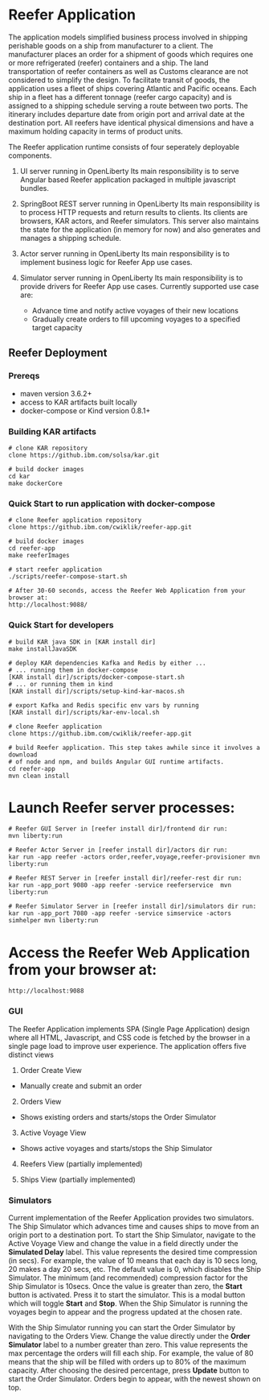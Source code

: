 # Reefer Application

The application models simplified business process involved in shipping perishable goods on a ship from manufacturer to a client. The manufacturer places an order for a shipment of goods which requires one or more refrigerated (reefer) containers and a ship. The land transportation of reefer containers as well as Customs clearance are not considered to simplify the design. To facilitate transit of goods, the application uses a fleet of ships covering Atlantic and Pacific oceans. Each ship in a fleet has a different tonnage (reefer cargo capacity) and is assigned to a shipping schedule serving a route between two ports. The itinerary includes departure date from origin port and arrival date at the destination port. All reefers have identical physical dimensions and have a maximum holding capacity in terms of product units.

The Reefer application runtime consists of four seperately deployable components.  

1. UI server running in OpenLiberty
Its main responsibility is to serve Angular based Reefer application packaged in multiple javascript bundles.

2. SpringBoot REST server running in OpenLiberty
Its main responsibility is to process HTTP requests and return results to clients. Its clients are browsers, KAR actors, and Reefer simulators. This server also maintains the state for the application (in memory for now) and also generates and manages a shipping schedule.

3. Actor server running in OpenLiberty
Its main responsibility is to implement business logic for Reefer App use cases.

4. Simulator server running in OpenLiberty
Its main responsibility is to provide drivers for Reefer App use cases. Currently supported use case are:
   * Advance time and notify active voyages of their new locations
   * Gradually create orders to fill upcoming voyages to a specified target capacity

## Reefer Deployment

### Prereqs
- maven version 3.6.2+  
- access to KAR artifacts built locally
- docker-compose or Kind version 0.8.1+


### Building KAR artifacts
```
# clone KAR repository
clone https://github.ibm.com/solsa/kar.git

# build docker images
cd kar
make dockerCore
```


### Quick Start to run application with docker-compose  
```
# clone Reefer application repository
clone https://github.ibm.com/cwiklik/reefer-app.git

# build docker images
cd reefer-app
make reeferImages

# start reefer application
./scripts/reefer-compose-start.sh

# After 30-60 seconds, access the Reefer Web Application from your browser at:
http://localhost:9088/
```


### Quick Start for developers
```
# build KAR java SDK in [KAR install dir]
make installJavaSDK

# deploy KAR dependencies Kafka and Redis by either ...
# ... running them in docker-compose
[KAR install dir]/scripts/docker-compose-start.sh
# ... or running them in kind
[KAR install dir]/scripts/setup-kind-kar-macos.sh

# export Kafka and Redis specific env vars by running
[KAR install dir]/scripts/kar-env-local.sh

# clone Reefer application
clone https://github.ibm.com/cwiklik/reefer-app.git

# build Reefer application. This step takes awhile since it involves a download
# of node and npm, and builds Angular GUI runtime artifacts.
cd reefer-app
mvn clean install
```

# Launch Reefer server processes:
```
# Reefer GUI Server in [reefer install dir]/frontend dir run:
mvn liberty:run

# Reefer Actor Server in [reefer install dir]/actors dir run:
kar run -app reefer -actors order,reefer,voyage,reefer-provisioner mvn liberty:run

# Reefer REST Server in [reefer install dir]/reefer-rest dir run:
kar run -app_port 9080 -app reefer -service reeferservice  mvn liberty:run

# Reefer Simulator Server in [reefer install dir]/simulators dir run:
kar run -app_port 7080 -app reefer -service simservice -actors simhelper mvn liberty:run
```

# Access the Reefer Web Application from your browser at:
```
http://localhost:9088
```
### GUI

The Reefer Application implements SPA (Single Page Application) design where all 
HTML, Javascript, and CSS code is fetched by the browser in a single page load to
improve user experience. The application offers five distinct views 

1. Order Create View 
- Manually create and submit an order

2. Orders View
- Shows existing orders and starts/stops the Order Simulator

3. Active Voyage View
- Shows active voyages and starts/stops the Ship Simulator

4. Reefers View (partially implemented)

5. Ships View (partially implemented)

### Simulators

Current implementation of the Reefer Application provides two simulators. The Ship
Simulator which advances time and causes ships to move from an origin port
to a destination port. To start the Ship Simulator, navigate to the Active Voyage View and 
change the value in a field directly under the **Simulated Delay** label. This value represents
the desired time compression (in secs). For example, the value of 10 means that 
each day is 10 secs long, 20 makes a day 20 secs, etc. The default value is 0, which disables 
the Ship Simulator. The minimum (and recommended) compression factor for the Ship Simulator is 10secs. 
Once the value is greater than zero, the **Start** button is activated. Press it to start the simulator.
This is a modal button which will toggle **Start** and **Stop**. When the Ship Simulator is running
the voyages begin to appear and the progress updated at the chosen rate.

With the Ship Simulator running you can start the Order Simulator by navigating to the Orders View. 
Change the value directly under the **Order Simulator** label to a number greater than zero. This value
represents the max percentage the orders will fill each ship. For example, the value of 80 
means that the ship will be filled with orders up to 80% of the maximum capacity. After choosing the 
desired percentage, press **Update** button to start the Order Simulator. Orders begin to appear, with 
the newest shown on top.

